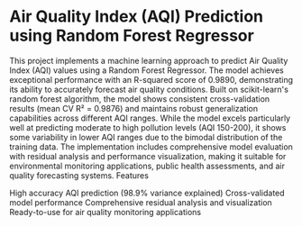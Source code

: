 # Air Quality Index (AQI) Prediction using Random Forest Regressor
This project implements a machine learning approach to predict Air Quality Index (AQI) values using a Random Forest Regressor. The model achieves exceptional performance with an R-squared score of 0.9890, demonstrating its ability to accurately forecast air quality conditions. Built on scikit-learn's random forest algorithm, the model shows consistent cross-validation results (mean CV R² = 0.9876) and maintains robust generalization capabilities across different AQI ranges. While the model excels particularly well at predicting moderate to high pollution levels (AQI 150-200), it shows some variability in lower AQI ranges due to the bimodal distribution of the training data. The implementation includes comprehensive model evaluation with residual analysis and performance visualization, making it suitable for environmental monitoring applications, public health assessments, and air quality forecasting systems.
Features

High accuracy AQI prediction (98.9% variance explained)
Cross-validated model performance
Comprehensive residual analysis and visualization
Ready-to-use for air quality monitoring applications

